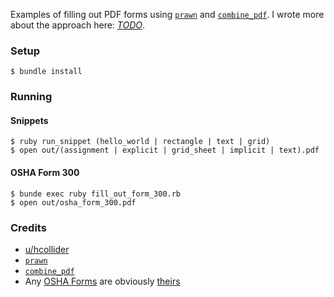 Examples of filling out PDF forms using [`prawn`](https://github.com/prawnpdf/prawn) and [`combine_pdf`](https://github.com/boazsegev/combine_pd). I wrote more about the approach here: _[TODO]()_.

### Setup

```
$ bundle install
```

### Running

#### Snippets

```
$ ruby run_snippet (hello_world | rectangle | text | grid)
$ open out/(assignment | explicit | grid_sheet | implicit | text).pdf
```

#### OSHA Form 300

```
$ bunde exec ruby fill_out_form_300.rb
$ open out/osha_form_300.pdf
```

### Credits

- [u/hcollider](https://www.reddit.com/r/rails/comments/8ohntl/generating_pdf_form_with_prawn/e03k552/)
- [`prawn`](https://github.com/prawnpdf/prawn)
- [`combine_pdf`](https://github.com/boazsegev/combine_pd)
- Any [OSHA Forms](https://www.osha.gov/recordkeeping/new-osha300form1-1-04-FormsOnly.pdf) are obviously [theirs](https://www.osha.gov/)
